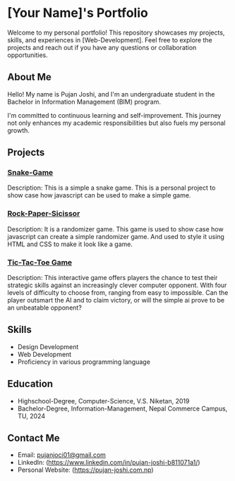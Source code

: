 # [Your Name]'s Portfolio

Welcome to my personal portfolio! This repository showcases my projects, skills, and experiences in [Web-Development]. 
Feel free to explore the projects and reach out if you have any questions or collaboration opportunities.

## About Me

Hello! My name is Pujan Joshi, and I'm an undergraduate student in the Bachelor in Information Management (BIM) program.

I'm committed to continuous learning and self-improvement. This journey not only enhances my academic responsibilities but also fuels my personal growth.


## Projects

### [Snake-Game](https://pujan-joshi.com.np/assets/snake.html)
Description: This is a simple a snake game. This is a personal project to show case how javascript can be used to make a simple game.

### [Rock-Paper-Sicissor](https://pujan-joshi.com.np/assets/rockpaper.html)
Description: It is a randomizer game. This game is used to show case how javascript can create a simple randomizer game. 
And used to style it using HTML and CSS to make it look like a game.

### [Tic-Tac-Toe Game](https://pujan-joshi.com.np/assets/tictactoe/Index.html)
Description: This interactive game offers players the chance to test their strategic skills against an increasingly clever computer opponent. 
With four levels of difficulty to choose from, ranging from easy to impossible. Can the player outsmart the AI and to claim victory, or will the simple ai prove to be an unbeatable opponent? 

## Skills

- Design Development
- Web Development
- Proficiency in various programming language

## Education

- Highschool-Degree, Computer-Science, V.S. Niketan, 2019
- Bachelor-Degree, Information-Management, Nepal Commerce Campus, TU, 2024

## Contact Me

- Email: pujanjoci01@gmail.com
- LinkedIn: (https://www.linkedin.com/in/pujan-joshi-b811071a1/)
- Personal Website: (https://pujan-joshi.com.np)
